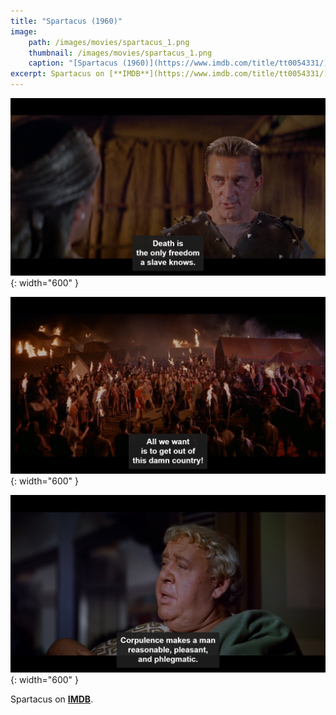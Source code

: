 ```yaml
---
title: "Spartacus (1960)"
image:
    path: /images/movies/spartacus_1.png
    thumbnail: /images/movies/spartacus_1.png
    caption: "[Spartacus (1960)](https://www.imdb.com/title/tt0054331/)"
excerpt: Spartacus on [**IMDB**](https://www.imdb.com/title/tt0054331/).
---
```


![alt text](/images/movies/spartacus_2.png "Title"){: width="600" }

![alt text](/images/movies/spartacus_3.png "Title"){: width="600" }

![alt text](/images/movies/spartacus_4.png "Title"){: width="600" }

Spartacus on [**IMDB**](https://www.imdb.com/title/tt0054331/).

